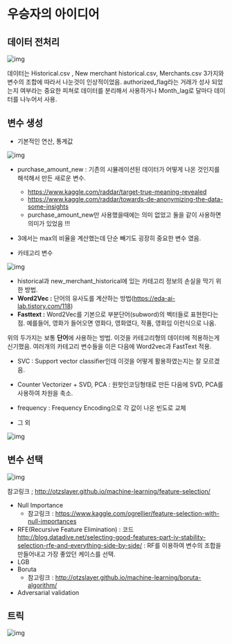 # 우승자의 아이디어

## 데이터 전처리 

![img](https://k.kakaocdn.net/dn/34Hnx/btqyfN14pqn/EC5OPuvhaSgAb7lEV1AYkk/img.png)

데이터는 Historical.csv , New merchant historical.csv, Merchants.csv 3가지와 변수의 조합에 따라서 나눈것이 인상적이었음. authorized_flag라는 거래가 성사 되었는지 여부라는 중요한 피쳐로 데이터를 분리해서 사용하거나 Month_lag로 달마다 데이터를 나누어서 사용. 

## 변수 생성

- 기본적인 연산, 통계값 

![img](https://k.kakaocdn.net/dn/rNa3k/btqyenC01Mh/k2m7MYitOflrxdwAP2Kqo1/img.png)

- purchase_amount_new : 기존의 시뮬레이션된 데이터가 어떻게 나온 것인지를 해석해서 만든 새로운 변수. 
  - https://www.kaggle.com/raddar/target-true-meaning-revealed
  - https://www.kaggle.com/raddar/towards-de-anonymizing-the-data-some-insights
  - purchase_amount_new만 사용했을때에는 의미 없었고 둘을 같이 사용하면 의미가 있었음 !!!

- 3에서는 max의 비율을 계산했는데 단순 빼기도 굉장히 중요한 변수 였음. 
- 카테고리 변수 

![img](https://k.kakaocdn.net/dn/doS3Wz/btqyfq0kDVN/MclxSWIKNtl4gmqk7mk4R1/img.png)

- historical과 new_merchant_historical에 있는 카테고리 정보의 손실을 막기 위한 방법. 
- **Word2Vec :** 단어의 유사도를 계산하는 방법(https://eda-ai-lab.tistory.com/118)
- **Fasttext :** Word2Vec를 기본으로 부분단어(subword)의 벡터들로 표현한다는 점. 예를들어, 영화가 들어오면 영화다, 영화였다, 작품, 영화임 이런식으로 나옴. 

위의 두가지는 보통 **단어**에 사용하는 방법. 이것을 카테고리형의 데이터에 적용하는게  신기했음. 여러개의 카테고리 변수들을 이은 다음에 Word2vec과 FastText 적용. 

- SVC : Support vector classifier인데 이것을 어떻게 활용하였는지는 잘 모르겠음. 
- Counter Vectorizer + SVD, PCA : 원핫인코딩형태로 만든 다음에 SVD, PCA를 사용하여 차원을 축소. 
- frequency : Frequency Encoding으로 각 값이 나온 빈도로 교체 

- 그 외

![img](https://k.kakaocdn.net/dn/vrxVZ/btqyfX4tMIx/d6yLv21Qfikd9BMWsM3waK/img.png)

## 변수 선택 

![img](https://k.kakaocdn.net/dn/cetTSh/btqygsv8DqB/YGx1gHB1xk3DsYmsifBpDK/img.png)

 참고링크 ; http://otzslayer.github.io/machine-learning/feature-selection/

- Null Importance
  - 참고링크 : https://www.kaggle.com/ogrellier/feature-selection-with-null-importances
- RFE(Recursive Feature Elimination) : 코드 http://blog.datadive.net/selecting-good-features-part-iv-stability-selection-rfe-and-everything-side-by-side/ : RF를 이용하여 변수의 조합을 만들어내고 가장 좋았던 케이스를 선택.
- LGB 
- Boruta
  - 참고링크 : http://otzslayer.github.io/machine-learning/boruta-algorithm/
- Adversarial validation 

## 트릭

![img](https://k.kakaocdn.net/dn/bg9Xqd/btqygCedMfD/cYEWpWZ3NcY8Q2YjyT8jbk/img.png)

 